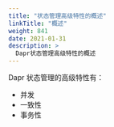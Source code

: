 ```yaml
---
title: "状态管理高级特性的概述"
linkTitle: "概述"
weight: 841
date: 2021-01-31
description: >
  Dapr状态管理高级特性的概述
---
```



Dapr 状态管理的高级特性有：



- 并发
- 一致性
- 事务性